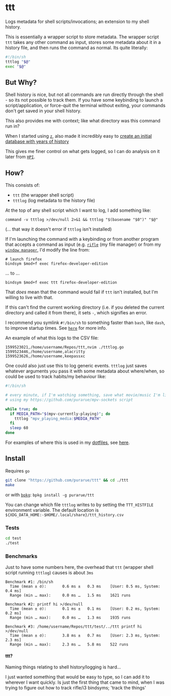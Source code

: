 # ttt

Logs metadata for shell scripts/invocations; an extension to my shell history.

This is essentially a wrapper script to store metadata. The wrapper script `ttt` takes any other command as input, stores some metadata about it in a history file, and then runs the command as normal. Its quite literally:

```bash
#!/bin/sh
tttlog "$@"
exec "$@"
```

## But Why?

Shell history is nice, but not all commands are run directly through the shell - so its not possible to track them. If you have some keybinding to launch a script/application, or force-quit the terminal without exiting, your commands don't get saved in your shell history.

This also provides me with context; like what directory was this command run in?

When I started using [`z`](https://github.com/rupa/z), also made it incredibly easy to [create an initial database with years of history](https://github.com/purarue/HPI-personal/blob/master/scripts/z-init-database)

This gives me finer control on what gets logged, so I can do analysis on it later from [`HPI`](https://github.com/purarue/HPI#readme).

## How?

This consists of:

- `ttt` (the wrapper shell script)
- `tttlog` (log metadata to the history file)

At the top of any shell script which I want to log, I add something like:

```
command -v tttlog >/dev/null 2>&1 && tttlog "$(basename "$0")" "$@"
```

(... that way it doesn't error if `tttlog` isn't installed)

If I'm launching the command with a keybinding or from another program that accepts a command as input (e.g. [`rifle`](https://github.com/ranger/ranger) (my file manager) or from my [`window manager`](https://i3wm.org/), I'd modify the line from:

```
# launch firefox
bindsym $mod+f exec firefox-developer-edition
```

... to ...

```
bindsym $mod+f exec ttt firefox-developer-edition
```

That _does_ mean that the command would fail if `ttt` isn't installed, but I'm willing to live with that.

If this can't find the current working directory (i.e. if you deleted the current directory and called it from there), it sets `-`, which signifies an error.

I recommend you symlink `#!/bin/sh` to something faster than `bash`, like `dash`, to improve startup times. See [`here`](https://wiki.archlinux.org/index.php/Dash) for more info.

An example of what this logs to the CSV file:

```csv
1599523021,/home/username/Repos/ttt,nvim ./tttlog.go
1599523446,/home/username,alacritty
1599523626,/home/username,keepassxc
```

One could also just use this to log generic events. `tttlog` just saves whatever arguments you pass it with some metadata about where/when, so could be used to track habits/my behaviour like:

```bash
#!/bin/sh

# every minute, if I'm watching something, save what movie/music I'm listening to
# using my https://github.com/purarue/mpv-sockets script

while true; do
  if MEDIA_PATH="$(mpv-currently-playing)"; do
    tttlog "mpv_playing_media:$MEDIA_PATH"
  fi
  sleep 60
done
```

For examples of where this is used in my [dotfiles](https://github.com/purarue/dotfiles/), see [here](https://gist.github.com/purarue/996126c45a4b3ed10941c7f190ac0605).

## Install

Requires `go`

```bash
git clone "https://github.com/purarue/ttt" && cd ./ttt
make
```

or with [`bpkg`](https://github.com/bpkg/bpkg): `bpkg install -g purarue/ttt`

You can change which file `tttlog` writes to by setting the `TTT_HISTFILE` environment variable. The default location is `${XDG_DATA_HOME:-$HOME/.local/share}/ttt_history.csv`

### Tests

```bash
cd test
./test
```

### Benchmarks

Just to have some numbers here, the overhead that `ttt` (wrapper shell script running `tttlog`) causes is about `3ms`

```
Benchmark #1: /bin/sh
  Time (mean ± σ):       0.6 ms ±   0.3 ms    [User: 0.5 ms, System: 0.4 ms]
  Range (min … max):     0.0 ms …   1.5 ms    1621 runs

Benchmark #2: printf hi >/dev/null
  Time (mean ± σ):       0.1 ms ±   0.1 ms    [User: 0.2 ms, System: 0.2 ms]
  Range (min … max):     0.0 ms …   1.3 ms    1935 runs

Benchmark #3: /home/username/Repos/ttt/test/../ttt printf hi >/dev/null
  Time (mean ± σ):       3.8 ms ±   0.7 ms    [User: 2.3 ms, System: 2.3 ms]
  Range (min … max):     2.3 ms …   5.8 ms    522 runs
```

#### ttt?

Naming things relating to shell history/logging is hard...

I just wanted something that would be easy to type, so I can add it to wherever I want quickly. Is just the first thing that came to mind, when I was trying to figure out how to track rifle/i3 bindsyms; 'track the things'
